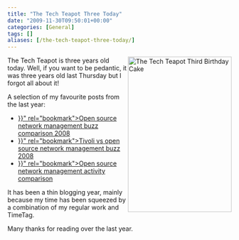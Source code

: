 ```yaml
---
title: "The Tech Teapot Three Today"
date: "2009-11-30T09:50:01+00:00"
categories: [General]
tags: []
aliases: [/the-tech-teapot-three-today/]
---
```


<img class="alignright size-full wp-image-1510" title="The Tech Teapot Third Birthday Cake" src="/images/uploads/2009/11/phpRrWWSsAM.jpg" alt="The Tech Teapot Third Birthday Cake" width="233" height="350" align="right" />The Tech Teapot is three years old today. Well, if you want to be pedantic, it was three years old last Thursday but I forgot all about it!

A selection of my favourite posts from the last year:
<ul>
 	<li><a title="Permanent Link to Open source network management buzz comparison 2008" href="{{< ref "/posts/open-source-network-management-buzz-comparison-2008.md" >}}" rel="bookmark">Open source network management buzz comparison 2008</a></li>
 	<li><a title="Permanent Link to Tivoli vs open source network management buzz 2008" href="{{< ref "/posts/tivoli-vs-open-source-network-management-buzz-2008.md" >}}" rel="bookmark">Tivoli vs open source network management buzz 2008</a></li>
 	<li><a title="Permanent Link to Open source network management activity comparison" href="{{< ref "/posts/open-source-network-management-activity-comparison.md" >}}" rel="bookmark">Open source network management activity comparison</a></li>
</ul>
It has been a thin blogging year, mainly because my time has been squeezed by a combination of my regular work and TimeTag.

Many thanks for reading over the last year.

